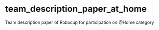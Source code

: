 # team_description_paper_at_home
Team description paper of Robocup for participation on @Home category
